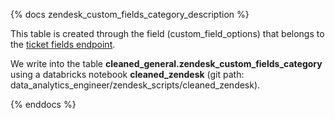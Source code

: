 {% docs zendesk_custom_fields_category_description %}

This table is created through the field (custom_field_options) that belongs to the [ticket fields endpoint](https://developer.zendesk.com/api-reference/ticketing/tickets/ticket_fields/).

We write into the table **cleaned_general.zendesk_custom_fields_category** using a databricks notebook **cleaned_zendesk** (git path: data_analytics_engineer/zendesk_scripts/cleaned_zendesk).

{% enddocs %}